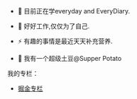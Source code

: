 - 🌱 目前正在学everyday and EveryDiary.
 
- 🤔 好好工作,仅仅为了自己.
  
- ⚡ 有趣的事情是最近天天补充营养.
  
- 💬 我有一个超级土豆@Supper Potato

我的专栏：

- [掘金专栏](https://juejin.cn/user/132402077765278)

<!--
**PotatoWarm/PotatoWarm** is a ✨ _special_ ✨ repository because its `README.md` (this file) appears on your GitHub profile.


<!--
**PotatoWarmPro/PotatoWarmPro** is a ✨ _special_ ✨ repository because its `README.md` (this file) appears on your GitHub profile.

Here are some ideas to get you started:

- 🔭 I’m currently working on ...
- 🌱 I’m currently learning ...
- 👯 I’m looking to collaborate on ...
- 🤔 I’m looking for help with ...
- 💬 Ask me about ...
- 📫 How to reach me: ...
- 😄 Pronouns: ...
- ⚡ Fun fact: ...
-->

